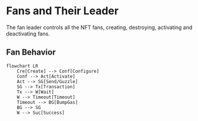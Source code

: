 # Fans and Their Leader

The fan leader controls all the NFT fans, creating, destroying, activating and deactivating fans.

## Fan Behavior

```mermaid
flowchart LR
    Cre[Create] --> Conf[Configure]
    Conf --> Act[Activate]
    Act --> SG[Send/Guzzle]
    SG --> Tx[Transaction]
    Tx --> W[Wait]
    W --> Timeout[Timeout]
    Timeout --> BG[BumpGas]
    BG --> SG
    W --> Suc[Success]
```
